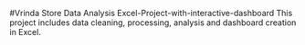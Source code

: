 #Vrinda Store Data Analysis
Excel-Project-with-interactive-dashboard
This project includes data cleaning, processing, analysis and dashboard creation in Excel. 
